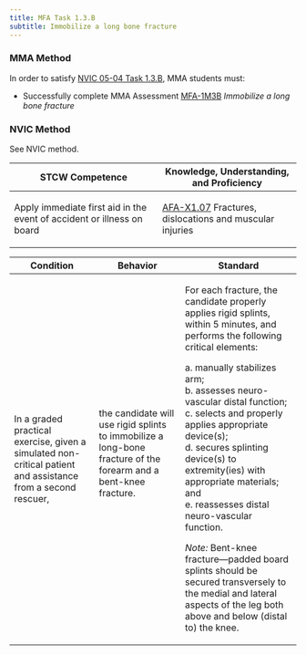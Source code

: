 ```yaml
---
title: MFA Task 1.3.B 
subtitle: Immobilize a long bone fracture
---
```



### MMA Method

In order to satisfy  [NVIC 05-04  Task  1.3.B](/stcw23/assets/images/nvic-05-04.pdf), MMA students must:

* Successfully complete MMA Assessment  [MFA-1M3B](MFA-1M3B) *Immobilize a long bone fracture*


### NVIC Method

<a onclick="togglevisibility('nvic_methods')" >See NVIC method.</a>

<div id='nvic_methods' class='hide'>

<table>
<thead>
<tr>
<th class='forty'> STCW Competence </th>
<th class='sixty'> Knowledge, Understanding, and Proficiency </th>
</tr>
</thead>




<tbody>
<tr><td markdown='1'>

Apply immediate first aid in the event of accident or illness on board

</td><td markdown='1'>

[AFA-X1.07](../../tables/641.html#AFA-X1.07) Fractures, dislocations and muscular injuries

</td></tr>


</tbody>
</table>


<table>
<thead>
<tr><th class='twenty'>  Condition </th><th class='twenty'> Behavior </th><th  class='sixty'>Standard </th></tr>
</thead>
<tbody >



<tr><td markdown='1'>

In a graded practical exercise, given a simulated non-critical patient and assistance from a second rescuer,

</td><td markdown='1'>

the candidate will use rigid splints to immobilize a long-bone fracture of the forearm and a bent-knee fracture.

<br>

<div class="tooltip">
<span class="tooltiptext">
</span>
</div>


</td><td markdown='1'>

For each fracture, the candidate properly applies rigid splints, within 5 minutes, and performs the following critical elements:

a. manually stabilizes arm;  
b. assesses neuro-vascular distal function;  
c. selects and properly applies appropriate device(s);  
d. secures splinting device(s) to extremity(ies) with appropriate materials; and  
e. reassesses distal neuro-vascular function.

*Note:*  Bent-knee fracture—padded board splints should be secured transversely to the medial and lateral aspects of the leg both above and below (distal to) the knee.

</td></tr>
</tbody>
</table>
</div>
